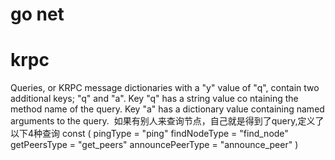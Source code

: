 go net 
======
# krpc
  Queries, or KRPC message dictionaries with a "y" value of "q", contain two additional keys; "q" and "a". 
  Key "q" has a string value co    ntaining the method name of the query. Key "a" has a dictionary value containing named arguments to the query.
  如果有别人来查询节点，自己就是得到了query,定义了以下4种查询
  const (
	pingType         = "ping"
	findNodeType     = "find_node"
	getPeersType     = "get_peers"
	announcePeerType = "announce_peer"
)  
